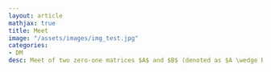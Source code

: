 ```yaml
---
layout: article
mathjax: true
title: Meet
image: "/assets/images/img_test.jpg"
categories:
- DM
desc: Meet of two zero-one matrices $A$ and $B$ (denoted as $A \wedge B$) is the Conjunction of their entries.

































































































































































































































































































































































 
imagealt: 
---
```


Meet of two zero-one matrices $A$ and $B$ (denoted as $A \wedge B$) is the [Conjunction]({% post_url 2020-01-07-conjunction %}) of their entries.


































































































































































































































































































































































$$A \wedge B = [a_{ij} \wedge b_{ij}]$$
































































































































































































































































































































































